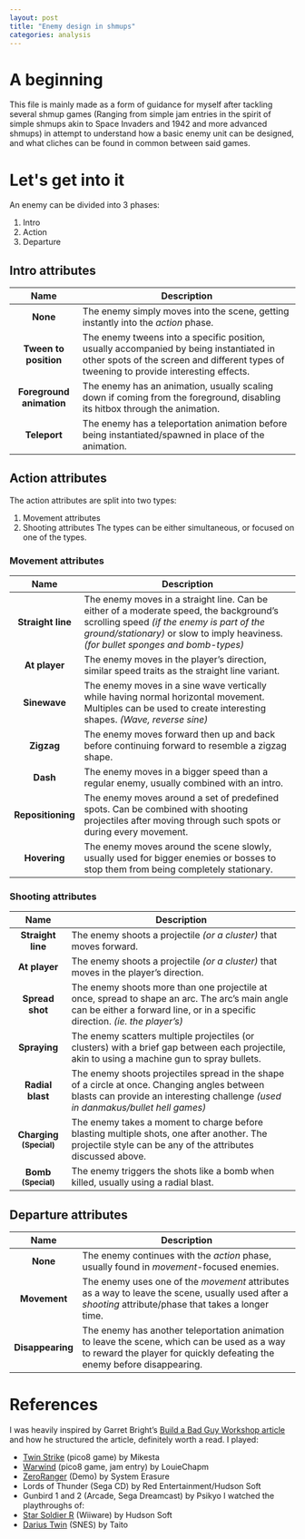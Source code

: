 ```yaml
---
layout: post
title: "Enemy design in shmups"
categories: analysis
---
```


# A beginning
This file is mainly made as a form of guidance for myself after tackling several shmup games (Ranging from simple jam entries in the spirit of simple shmups akin to Space Invaders and 1942 and more advanced shmups) in attempt to understand how a basic enemy unit can be designed, and what cliches can be found in common between said games.

# Let's get into it
An enemy can be divided into 3 phases:
1. Intro
2. Action
3. Departure

## Intro attributes

| Name | Description |
| :-------------: | ------------- |
| **None** | The enemy simply moves into the scene, getting instantly into the *action* phase. |
| **Tween to position** | The enemy tweens into a specific position, usually accompanied by being instantiated in other spots of the screen and different types of tweening to provide interesting effects. |
| **Foreground animation** | The enemy has an animation, usually scaling down if coming from the foreground, disabling its hitbox through the animation. |
| **Teleport** | The enemy has a teleportation animation before being instantiated/spawned in place of the animation. |

## Action attributes
The action attributes are split into two types:
1. Movement attributes
2. Shooting attributes
The types can be either simultaneous, or focused on one of the types.

### Movement attributes

| Name | Description |
| :-------------: | ------------- |
| **Straight line** | The enemy moves in a straight line. Can be either of a moderate speed, the background’s scrolling speed *(if the enemy is part of the ground/stationary)* or slow to imply heaviness. *(for bullet sponges and bomb-types)* |
| **At player** | The enemy moves in the player’s direction, similar speed traits as the straight line variant. |
| **Sinewave** | The enemy moves in a sine wave vertically while having normal horizontal movement. Multiples can be used to create interesting shapes. *(Wave, reverse sine)* |
| **Zigzag** | The enemy moves forward then up and back before continuing forward to resemble a zigzag shape. |
| **Dash** | The enemy moves in a bigger speed than a regular enemy, usually combined with an intro. |
| **Repositioning** | The enemy moves around a set of predefined spots. Can be combined with shooting projectiles after moving through such spots or during every movement. |
| **Hovering** | The enemy moves around the scene slowly, usually used for bigger enemies or bosses to stop them from being completely stationary. |

### Shooting attributes

| Name | Description |
| :-------------: | ------------- |
| **Straight line** | The enemy shoots a projectile *(or a cluster)* that moves forward. |
| **At player** | The enemy shoots a projectile *(or a cluster)* that moves in the player’s direction. |
| **Spread shot** | The enemy shoots more than one projectile at once, spread to shape an arc. The arc’s main angle can be either a forward line, or in a specific direction. *(ie. the player’s)* |
| **Spraying** | The enemy scatters multiple projectiles (or clusters) with a brief gap between each projectile, akin to using a machine gun to spray bullets. |
| **Radial blast** | The enemy shoots projectiles spread in the shape of a circle at once. Changing angles between blasts can provide an interesting challenge *(used in danmakus/bullet hell games)* |
| **Charging <sub>(Special)</sub>** | The enemy takes a moment to charge before blasting multiple shots, one after another. The projectile style can be any of the attributes discussed above. |
| **Bomb <br><sub>(Special)</sub>** | The enemy triggers the shots like a bomb when killed, usually using a radial blast. |

## Departure attributes

| Name | Description |
| :-------------: | ------------- |
| **None** | The enemy continues with the *action* phase, usually found in *movement*-focused enemies. |
| **Movement** | The enemy uses one of the *movement* attributes as a way to leave the scene, usually used after a *shooting* attribute/phase that takes a longer time. |
| **Disappearing** | The enemy has another teleportation animation to leave the scene, which can be used as a way to reward the player for quickly defeating the enemy before disappearing. |

# References
I was heavily inspired by Garret Bright’s [Build a Bad Guy Workshop article](https://www.gamedeveloper.com/design/build-a-bad-guy-workshop---designing-enemies-for-retro-games) and how he structured the article, definitely worth a read.
I played:
- [Twin Strike](https://www.lexaloffle.com/bbs/?tid=43453) (pico8 game) by Mikesta
- [Warwind](https://louiechapm.itch.io/warwind) (pico8 game, jam entry) by LouieChapm
- [ZeroRanger](https://se-made.com/zeroranger.html) (Demo) by System Erasure
- Lords of Thunder (Sega CD) by Red Entertainment/Hudson Soft
- Gunbird 1 and 2 (Arcade, Sega Dreamcast) by Psikyo
I watched the playthroughs of:
- [Star Soldier R](https://www.youtube.com/watch?v=yZRBxNcLQuk) (Wiiware) by Hudson Soft
- [Darius Twin](https://youtu.be/9OjfHqxdNjA) (SNES) by Taito